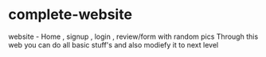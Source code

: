 # complete-website
website - Home , signup , login , review/form
with random pics 
Through this web you can do all basic stuff's and also modiefy it to next level

